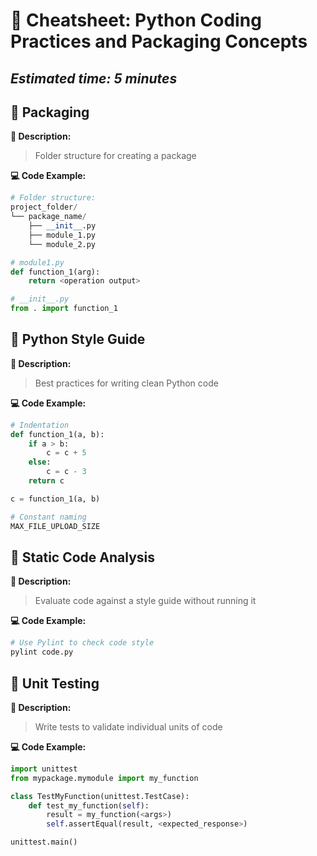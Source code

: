 # 🐍 Cheatsheet: Python Coding Practices and Packaging Concepts
_Estimated time: 5 minutes_
---

## 🔹 Packaging

**📝 Description:**
> Folder structure for creating a package

**💻 Code Example:**
```python
# Folder structure:
project_folder/
└── package_name/
    ├── __init__.py
    ├── module_1.py
    └── module_2.py

# module1.py
def function_1(arg):
    return <operation output>

# __init__.py
from . import function_1
```

## 🔹 Python Style Guide

**📝 Description:**
> Best practices for writing clean Python code

**💻 Code Example:**
```python
# Indentation
def function_1(a, b):
    if a > b:
        c = c + 5
    else:
        c = c - 3
    return c

c = function_1(a, b)

# Constant naming
MAX_FILE_UPLOAD_SIZE
```

## 🔹 Static Code Analysis

**📝 Description:**
> Evaluate code against a style guide without running it

**💻 Code Example:**
```python
# Use Pylint to check code style
pylint code.py
```

## 🔹 Unit Testing

**📝 Description:**
> Write tests to validate individual units of code

**💻 Code Example:**
```python
import unittest
from mypackage.mymodule import my_function

class TestMyFunction(unittest.TestCase):
    def test_my_function(self):
        result = my_function(<args>)
        self.assertEqual(result, <expected_response>)

unittest.main()
```

